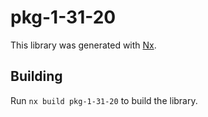 # pkg-1-31-20

This library was generated with [Nx](https://nx.dev).

## Building

Run `nx build pkg-1-31-20` to build the library.
